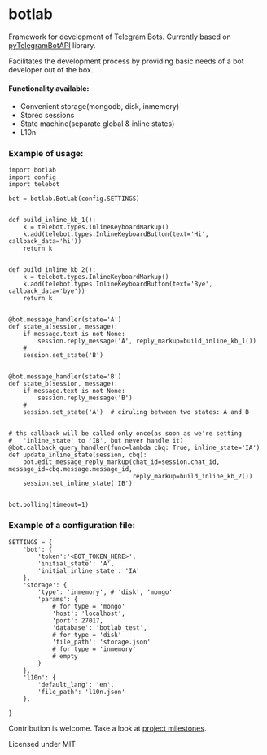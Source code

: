 # botlab

Framework for development of Telegram Bots. 
Currently based on [pyTelegramBotAPI](https://github.com/eternnoir/pyTelegramBotAPI) library.

Facilitates the development process by providing basic needs of a bot developer out of the box.

#### Functionality available:

* Convenient storage(mongodb, disk, inmemory)
* Stored sessions
* State machine(separate global & inline states)
* L10n

### Example of usage:

    import botlab
    import config
    import telebot

    bot = botlab.BotLab(config.SETTINGS)


    def build_inline_kb_1():
        k = telebot.types.InlineKeyboardMarkup()
        k.add(telebot.types.InlineKeyboardButton(text='Hi', callback_data='hi'))
        return k


    def build_inline_kb_2():
        k = telebot.types.InlineKeyboardMarkup()
        k.add(telebot.types.InlineKeyboardButton(text='Bye', callback_data='bye'))
        return k


    @bot.message_handler(state='A')
    def state_a(session, message):
        if message.text is not None:
            session.reply_message('A', reply_markup=build_inline_kb_1())
        #
        session.set_state('B')


    @bot.message_handler(state='B')
    def state_b(session, message):
        if message.text is not None:
            session.reply_message('B')
        #
        session.set_state('A')  # ciruling between two states: A and B


    # ths callback will be called only once(as soon as we're setting
    #   'inline_state' to 'IB', but never handle it)
    @bot.callback_query_handler(func=lambda cbq: True, inline_state='IA')
    def update_inline_state(session, cbq):
        bot.edit_message_reply_markup(chat_id=session.chat_id, message_id=cbq.message.message_id,
                                      reply_markup=build_inline_kb_2())
        session.set_inline_state('IB')


    bot.polling(timeout=1)


### Example of a configuration file:


    SETTINGS = {
        'bot': {
            'token':'<BOT_TOKEN_HERE>',
            'initial_state': 'A',
            'initial_inline_state': 'IA'
        },
        'storage': {
            'type': 'inmemory', # 'disk', 'mongo'
            'params': {
                # for type = 'mongo'
                'host': 'localhost',
                'port': 27017,
                'database': 'botlab_test',
                # for type = 'disk'
                'file_path': 'storage.json'
                # for type = 'inmemory'
                # empty
            }
        },
        'l10n': {
            'default_lang': 'en',
            'file_path': 'l10n.json'
        },

    }


Contribution is welcome.
Take a look at [project milestones](https://github.com/aivel/botlab/wiki/Milestones).

Licensed under MIT
